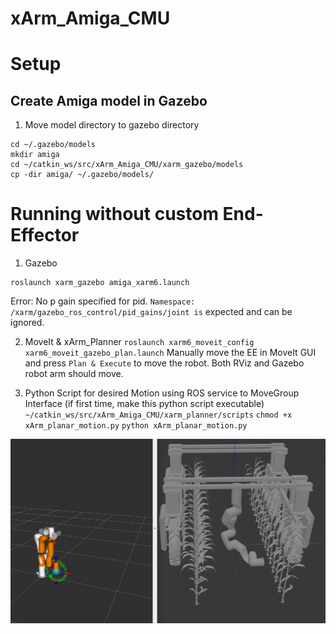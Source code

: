 # xArm_Amiga_CMU

# Setup

## Create Amiga model in Gazebo
1. Move model directory to gazebo directory 
```
cd ~/.gazebo/models
mkdir amiga
cd ~/catkin_ws/src/xArm_Amiga_CMU/xarm_gazebo/models
cp -dir amiga/ ~/.gazebo/models/
```

# Running without custom End-Effector
1. Gazebo 
```
roslaunch xarm_gazebo amiga_xarm6.launch
``` 
Error: No p gain specified for pid.  `Namespace: /xarm/gazebo_ros_control/pid_gains/joint is` expected and can be ignored. </br>

2. MoveIt & xArm_Planner 
`roslaunch xarm6_moveit_config xarm6_moveit_gazebo_plan.launch`
Manually move the EE in MoveIt GUI and press `Plan & Execute` to move the robot. Both RViz and Gazebo robot arm should move.

3. Python Script for desired Motion using ROS service to MoveGroup Interface
(if first time, make this python script executable)
`~/catkin_ws/src/xArm_Amiga_CMU/xarm_planner/scripts`
`chmod +x xArm_planar_motion.py`
`python xArm_planar_motion.py`


![Motion from scripted interface](doc/amiga_script.png)

